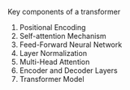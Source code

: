 Key components of a transformer
1. Positional Encoding 
2. Self-attention Mechanism
3. Feed-Forward Neural Network
4. Layer Normalization
5. Multi-Head Attention
6. Encoder and Decoder Layers
7. Transformer Model
